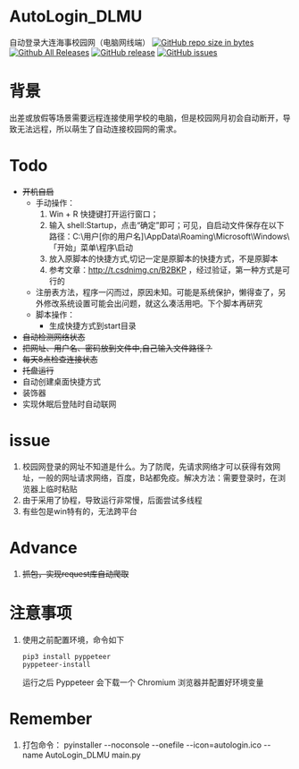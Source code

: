 # AutoLogin_DLMU
自动登录大连海事校园网（电脑网线端）
[![GitHub repo size in bytes](https://img.shields.io/github/repo-size/Downtime111/i-NUSIT-AutoLogin.svg)](https://github.com/Downtime111/i-NUSIT-AutoLogin)  [![Github All Releases](https://img.shields.io/github/downloads/Downtime111/i-NUSIT-AutoLogin/total.svg)](http://github.com/Downtime111/i-NUSIT-AutoLogin/releases)  [![GitHub release](https://img.shields.io/github/release/Downtime111/i-NUSIT-AutoLogin.svg)](http://github.com/Downtime111/i-NUSIT-AutoLogin/releases)  [![GitHub issues](https://img.shields.io/github/issues/Downtime111/i-NUSIT-AutoLogin.svg)](https://github.com/Downtime111/i-NUSIT-AutoLogin/issues)

# 背景
出差或放假等场景需要远程连接使用学校的电脑，但是校园网月初会自动断开，导致无法远程，所以萌生了自动连接校园网的需求。

# Todo
* ~~开机自启~~
    * 手动操作：
        1. Win + R 快捷键打开运行窗口；
        2. 输入 shell:Startup，点击“确定”即可；可见，自启动文件保存在以下路径：C:\用户\[你的用户名]\AppData\Roaming\Microsoft\Windows\「开始」菜单\程序\启动
        3. 放入原脚本的快捷方式,切记一定是原脚本的快捷方式，不是原脚本
        4. 参考文章：http://t.csdnimg.cn/B2BKP ，经过验证，第一种方式是可行的
    * 注册表方法，程序一闪而过，原因未知。可能是系统保护，懒得查了，另外修改系统设置可能会出问题，就这么凑活用吧。下个脚本再研究
    * 脚本操作：
        * 生成快捷方式到start目录
* ~~自动检测网络状态~~
* ~~把网址、用户名、密码放到文件中,自己输入文件路径？~~
* ~~每天8点检查连接状态~~
* ~~托盘运行~~
* 自动创建桌面快捷方式
* 装饰器
* 实现休眠后登陆时自动联网

# issue
1. 校园网登录的网址不知道是什么。为了防爬，先请求网络才可以获得有效网址，一般的网址请求网络，百度，B站都免疫。解决方法：需要登录时，在浏览器上临时粘贴
2. 由于采用了协程，导致运行非常慢，后面尝试多线程
3. 有些包是win特有的，无法跨平台

# Advance
1. ~~抓包，实现request库自动爬取~~

# 注意事项
1. 使用之前配置环境，命令如下
   ```
   pip3 install pyppeteer
   pyppeteer-install
   ```
   运行之后 Pyppeteer 会下载一个 Chromium 浏览器并配置好环境变量
   
# Remember
1. 打包命令： pyinstaller --noconsole --onefile --icon=autologin.ico --name AutoLogin_DLMU main.py


